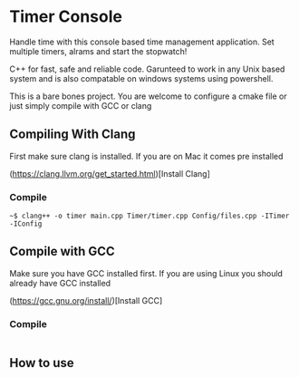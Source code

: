 # Timer Console

Handle time with this console based time management application. Set multiple
timers, alrams and start the stopwatch!

C++ for fast, safe and reliable code. Garunteed to work in any Unix based
system and is also compatable on windows systems using powershell. 

This is a bare bones project. You are welcome to configure a cmake file or just
simply compile with GCC or clang

## Compiling With Clang 

First make sure clang is installed. If you are on Mac it comes pre installed

(https://clang.llvm.org/get_started.html)[Install Clang]

### Compile 

```
~$ clang++ -o timer main.cpp Timer/timer.cpp Config/files.cpp -ITimer -IConfig
```

## Compile with GCC

Make sure you have GCC installed first. If you are using Linux you should
already have GCC installed

(https://gcc.gnu.org/install/)[Install GCC]

### Compile 

```

```

## How to use